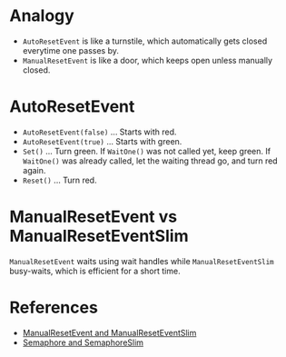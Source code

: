 # Analogy
* `AutoResetEvent` is like a turnstile, which automatically gets closed everytime one passes by.
* `ManualResetEvent` is like a door, which keeps open unless manually closed.

# AutoResetEvent
* `AutoResetEvent(false)` ... Starts with red.
* `AutoResetEvent(true)` ... Starts with green.
* `Set()` ... Turn green. If `WaitOne()` was not called yet, keep green. If `WaitOne()` was already called, let the waiting thread go, and turn red again.
* `Reset()` ... Turn red.

# ManualResetEvent vs ManualResetEventSlim
`ManualResetEvent` waits using wait handles while `ManualResetEventSlim` busy-waits, which is efficient for a short time.

# References
* [ManualResetEvent and ManualResetEventSlim](https://docs.microsoft.com/en-us/dotnet/standard/threading/manualresetevent-and-manualreseteventslim)
*  [Semaphore and SemaphoreSlim](https://docs.microsoft.com/en-us/dotnet/standard/threading/semaphore-and-semaphoreslim)

